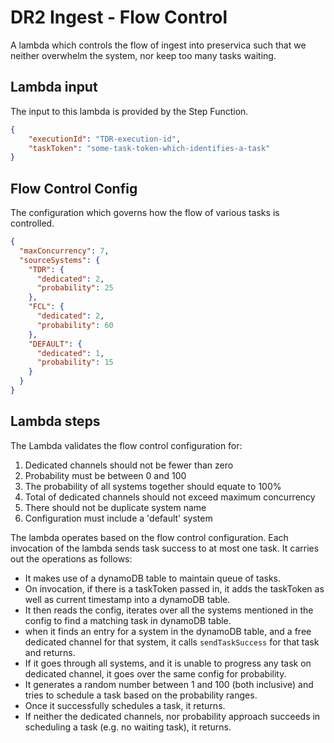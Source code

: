 # DR2 Ingest - Flow Control

A lambda which controls the flow of ingest into preservica such that we neither overwhelm the system, nor keep too many tasks waiting.

## Lambda input
The input to this lambda is provided by the Step Function.

```json
{
	"executionId": "TDR-execution-id",
	"taskToken": "some-task-token-which-identifies-a-task"
}
```

## Flow Control Config
The configuration which governs how the flow of various tasks is controlled.

```json
{
  "maxConcurrency": 7,
  "sourceSystems": {
    "TDR": {
      "dedicated": 2,
      "probability": 25
    },
    "FCL": {
      "dedicated": 2,
      "probability": 60
    },
    "DEFAULT": {
      "dedicated": 1,
      "probability": 15
    }
  }
}
```


## Lambda steps

The Lambda validates the flow control configuration for:
1. Dedicated channels should not be fewer than zero
1. Probability must be between 0 and 100
1. The probability of all systems together should equate to 100%
1. Total of dedicated channels should not exceed maximum concurrency
1. There should not be duplicate system name
1. Configuration must include a 'default' system


The lambda operates based on the flow control configuration. Each invocation of the lambda sends task success to at most one task. It carries out the operations as follows:

- It makes use of a dynamoDB table to maintain queue of tasks. 
- On invocation, if there is a taskToken passed in, it adds the taskToken as well as current timestamp into a dynamoDB table.
- It then reads the config, iterates over all the systems mentioned in the config to find a matching task in dynamoDB table.
- when it finds an entry for a system in the dynamoDB table, and a free dedicated channel for that system, it calls `sendTaskSuccess` for that task and returns.
- If it goes through all systems, and it is unable to progress any task on dedicated channel, it goes over the same config for probability.
- It generates a random number between 1 and 100 (both inclusive) and tries to schedule a task based on the probability ranges.
- Once it successfully schedules a task, it returns.
- If neither the dedicated channels, nor probability approach succeeds in scheduling a task (e.g. no waiting task), it returns.